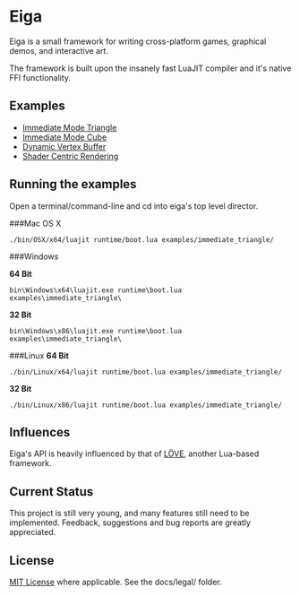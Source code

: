 # Eiga

Eiga is a small framework for writing cross-platform games, graphical demos, and interactive art.

The framework is built upon the insanely fast LuaJIT compiler and it's native FFI functionality.

## Examples

* [Immediate Mode Triangle](http://github.com/ncarlson/eiga/blob/master/examples/immediate_triangle/main.lua)
* [Immediate Mode Cube](http://github.com/ncarlson/eiga/blob/master/examples/immediate_cube/main.lua)
* [Dynamic Vertex Buffer](http://github.com/ncarlson/eiga/blob/master/examples/vao_map_unmap_dynamic/main.lua)
* [Shader Centric Rendering](http://github.com/ncarlson/eiga/blob/master/examples/vertex_array_object_cube/main.lua)

## Running the examples

Open a terminal/command-line and cd into eiga's top level director.

###Mac OS X

    ./bin/OSX/x64/luajit runtime/boot.lua examples/immediate_triangle/

###Windows

__64 Bit__

    bin\Windows\x64\luajit.exe runtime\boot.lua examples\immediate_triangle\

__32 Bit__

    bin\Windows\x86\luajit.exe runtime\boot.lua examples\immediate_triangle\

###Linux
__64 Bit__

    ./bin/Linux/x64/luajit runtime/boot.lua examples/immediate_triangle/
__32 Bit__

    ./bin/Linux/x86/luajit runtime/boot.lua examples/immediate_triangle/

## Influences

Eiga's API is heavily influenced by that of [LÖVE](https://love2d.org/), another Lua-based framework.

## Current Status

This project is still very young, and many features still need to be implemented. Feedback, suggestions and bug reports are greatly appreciated.

## License

[MIT License](http://www.opensource.org/licenses/mit-license.html) where applicable. See the docs/legal/ folder.
